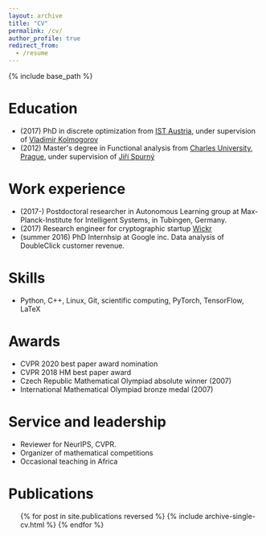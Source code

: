 ```yaml
---
layout: archive
title: "CV"
permalink: /cv/
author_profile: true
redirect_from:
  - /resume
---
```


{% include base_path %}


Education
======
* (2017) PhD in discrete optimization from [IST Austria](https://ist.ac.at), under supervision of [Vladimir Kolmogorov](https://pub.ist.ac.at/~vnk/)
* (2012) Master's degree in Functional analysis from [Charles University, Prague](https://mff.cuni.cz/en), under supervision of [Jiří Spurný](http://www.karlin.mff.cuni.cz/~spurny/)

Work experience
======

* (2017-) Postdoctoral researcher in Autonomous Learning group at Max-Planck-Institute for Intelligent Systems, in Tubingen, Germany. 
* (2017) Research engineer for cryptographic startup [Wickr](wickr.com)
* (summer 2016) PhD Internhsip at Google inc. Data analysis of DoubleClick customer revenue.
  
Skills
======

* Python, C++, Linux, Git, scientific computing, PyTorch, TensorFlow, LaTeX

Awards
======
* CVPR 2020 best paper award nomination
* CVPR 2018 HM best paper award
* Czech Republic Mathematical Olympiad absolute winner (2007)
* International Mathematical Olympiad bronze medal (2007)

Service and leadership
======
* Reviewer for NeurIPS, CVPR.
* Organizer of mathematical competitions
* Occasional teaching in Africa


Publications
======
  <ul>{% for post in site.publications reversed %}
    {% include archive-single-cv.html %}
  {% endfor %}</ul>
  
  
